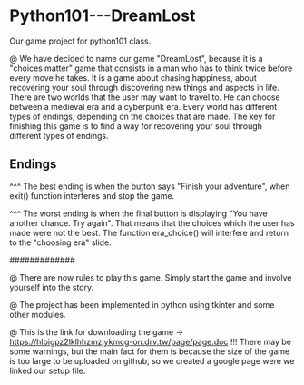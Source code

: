 # Python101---DreamLost
Our game project for python101 class.


  @ We have decided to name our game "DreamLost", because it
is a "choices matter" game that consists in a man who
has to think twice before every move he takes. It is a 
game about chasing happiness, about recovering your soul through
discovering new things and aspects in life.
  There are two worlds that the user may want to travel to.
He can choose between a medieval era and a cyberpunk era.
  Every world has different types of endings, depending on
the choices that are made. 
  The key for finishing this game is to find a way for
recovering your soul through different types of endings.

## Endings ##

^^^ The best ending is when the button says "Finish your
adventure", when exit() function interferes and stop
the game.

^^^ The worst ending is when the final button is displaying
"You have another chance. Try again". That means that the
choices which the user has made were not the best.
The function era_choice() will interfere and return
to the "choosing era" slide.

#############

  @ There are now rules to play this game. Simply start the
game and involve yourself into the story.

  @ The project has been implemented in python using tkinter and
some other modules.

  @ This is the link for downloading the game ->
  https://hlbigpz2lklhhzmzjykmcg-on.drv.tw/page/page.doc
  !!! There may be some warnings, but the main fact for them
  is because the size of the game is too large to be uploaded
  on github, so we created a google page were we linked our
  setup file.
  
